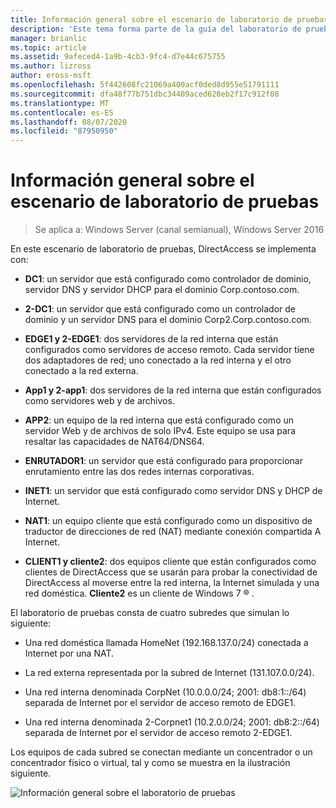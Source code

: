 ```yaml
---
title: Información general sobre el escenario de laboratorio de pruebas
description: 'Este tema forma parte de la guía del laboratorio de pruebas: demostración de una implementación multisitio de DirectAccess para Windows Server 2016'
manager: brianlic
ms.topic: article
ms.assetid: 9afeced4-1a9b-4cb3-9fc4-d7e44c675755
ms.author: lizross
author: eross-msft
ms.openlocfilehash: 5f442608fc21069a400acf0ded8d955e51791111
ms.sourcegitcommit: dfa48f77b751dbc34409aced628eb2f17c912f08
ms.translationtype: MT
ms.contentlocale: es-ES
ms.lasthandoff: 08/07/2020
ms.locfileid: "87950950"
---
```

# <a name="overview-of-the-test-lab-scenario"></a>Información general sobre el escenario de laboratorio de pruebas

>Se aplica a: Windows Server (canal semianual), Windows Server 2016

En este escenario de laboratorio de pruebas, DirectAccess se implementa con:

-   **DC1**: un servidor que está configurado como controlador de dominio, servidor DNS y servidor DHCP para el dominio Corp.contoso.com.

-   **2-DC1**: un servidor que está configurado como un controlador de dominio y un servidor DNS para el dominio Corp2.Corp.contoso.com.

-   **EDGE1 y 2-EDGE1**: dos servidores de la red interna que están configurados como servidores de acceso remoto. Cada servidor tiene dos adaptadores de red; uno conectado a la red interna y el otro conectado a la red externa.

-   **App1 y 2-app1**: dos servidores de la red interna que están configurados como servidores web y de archivos.

-   **APP2**: un equipo de la red interna que está configurado como un servidor Web y de archivos de solo IPv4. Este equipo se usa para resaltar las capacidades de NAT64/DNS64.

-   **ENRUTADOR1**: un servidor que está configurado para proporcionar enrutamiento entre las dos redes internas corporativas.

-   **INET1**: un servidor que está configurado como servidor DNS y DHCP de Internet.

-   **NAT1**: un equipo cliente que está configurado como un dispositivo de traductor de direcciones de red (NAT) mediante conexión compartida A Internet.

-   **CLIENT1 y cliente2**: dos equipos cliente que están configurados como clientes de DirectAccess que se usarán para probar la conectividad de DirectAccess al moverse entre la red interna, la Internet simulada y una red doméstica. **Cliente2** es un cliente de Windows 7 &reg; .

El laboratorio de pruebas consta de cuatro subredes que simulan lo siguiente:

-   Una red doméstica llamada HomeNet (192.168.137.0/24) conectada a Internet por una NAT.

-   La red externa representada por la subred de Internet (131.107.0.0/24).

-   Una red interna denominada CorpNet (10.0.0.0/24; 2001: db8:1::/64) separada de Internet por el servidor de acceso remoto de EDGE1.

-   Una red interna denominada 2-Corpnet1 (10.2.0.0/24; 2001: db8:2::/64) separada de Internet por el servidor de acceso remoto 2-EDGE1.

Los equipos de cada subred se conectan mediante un concentrador o un concentrador físico o virtual, tal y como se muestra en la ilustración siguiente.

![Información general sobre el laboratorio de pruebas](../../../media/Overview-of-the-Test-Lab-Scenario_4/TLG_DA_Multisite.png)



